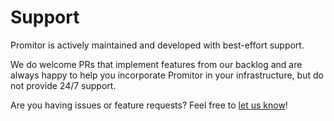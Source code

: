 Support
===

Promitor is actively maintained and developed with best-effort support.

We do welcome PRs that implement features from our backlog and are always happy
to help you incorporate Promitor in your infrastructure, but do not provide 24/7
support.

Are you having issues or feature requests? Feel free to [let us know](https://github.com/tomkerkhove/promitor/issues/new/choose)!
